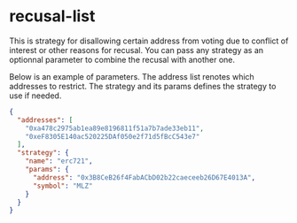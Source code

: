 # recusal-list

This is strategy for disallowing certain address from voting due to conflict of interest or other reasons for recusal.
You can pass any strategy as an optionnal parameter to combine the recusal with another one.

Below is an example of parameters. The address list renotes which addresses to restrict. The strategy and its params defines the strategy to use if needed.

```json
{
  "addresses": [
    "0xa478c2975ab1ea89e8196811f51a7b7ade33eb11",
    "0xeF8305E140ac520225DAf050e2f71d5fBcC543e7"
  ],
  "strategy": {
    "name": "erc721",
    "params": {
      "address": "0x3B8CeB26f4FabACbD02b22caeceeb26D67E4013A",
      "symbol": "MLZ"
    }
  }
}
```
